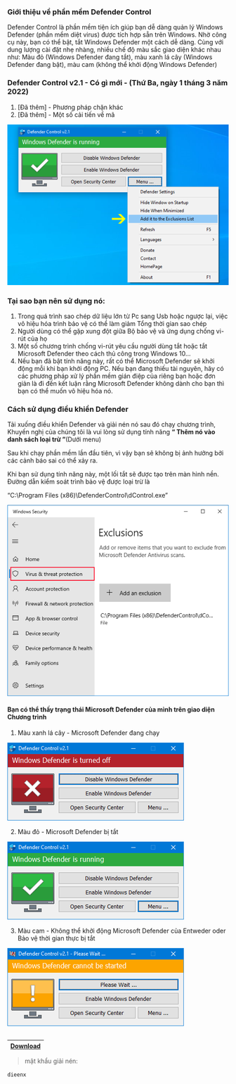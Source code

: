 ### Giới thiệu về phần mềm Defender Control
Defender Control là phần mềm tiện ích giúp bạn dễ dàng quản lý Windows Defender (phần mềm diệt virus) được tích hợp sẵn trên Windows. Nhờ công cụ này, bạn có thể bật, tắt Windows Defender một cách dễ dàng. Cùng với dung lượng cài đặt nhẹ nhàng, nhiều chế độ màu sắc giao diện khác nhau như: Màu đỏ (Windows Defender đang tắt), màu xanh lá cây (Windows Defender đang bật), màu cam (không thể khởi động Windows Defender)
### Defender Control v2.1 - Có gì mới - (Thứ Ba, ngày 1 tháng 3 năm 2022)
1. [Đã thêm] - Phương pháp chặn khác
2. [Đã thêm] - Một số cải tiến về mã

![](/Picture/defender_control_menu.png)
### Tại sao bạn nên sử dụng nó:
1. Trong quá trình sao chép dữ liệu lớn từ Pc sang Usb hoặc ngược lại, việc vô hiệu hóa trình bảo vệ có thể làm giảm Tổng thời gian sao chép
2. Người dùng có thể gặp xung đột giữa Bộ bảo vệ và ứng dụng chống vi-rút của họ
3. Một số chương trình chống vi-rút yêu cầu người dùng tắt hoặc tắt Microsoft Defender theo cách thủ công trong Windows 10…
4. Nếu bạn đã bật tính năng này, rất có thể Microsoft Defender sẽ khởi động mỗi khi bạn khởi động PC. Nếu bạn đang thiếu tài nguyên, hãy có các phương pháp xử lý phần mềm gián điệp của riêng bạn hoặc đơn giản là đi đến kết luận rằng Microsoft Defender không dành cho bạn thì bạn có thể muốn vô hiệu hóa nó.
### Cách sử dụng điều khiển Defender

Tải xuống điều khiển Defender và giải nén nó sau đó chạy chương trình, Khuyến nghị của chúng tôi là vui lòng sử dụng tính năng **“ Thêm nó vào danh sách loại trừ ”**(Dưới menu) 

Sau khi chạy phần mềm lần đầu tiên, vì vậy bạn sẽ không bị ảnh hưởng bởi các cảnh báo sai có thể xảy ra.

Khi bạn sử dụng tính năng này, một lối tắt sẽ được tạo trên màn hình nền. Đường dẫn kiểm soát trình bảo vệ được loại trừ là 

“C:\Program Files (x86)\DefenderControl\dControl.exe”

![](/Picture/add_defendercontrol_to_exclusion_list.png)
#### Bạn có thể thấy trạng thái Microsoft Defender của mình trên giao diện Chương trình
1. Màu xanh lá cây - Microsoft Defender đang chạy

![](/Picture/windows_defender_is_turned_off.png)

2. Màu đỏ - Microsoft Defender bị tắt

![](/Picture/windows_defender_is_running.png)

3. Màu cam - Không thể khởi động Microsoft Defender của Entweder oder Bảo vệ thời gian thực bị tắt

![](/Picture/defender_can_not_be_started.png)

##
| [Download](https://github.com/dieenx/Defender_Control_2.1/raw/main/dControl.zip)|
| --------------------------:|
> mật khẩu giải nén:
 ```
 dieenx
 ```
